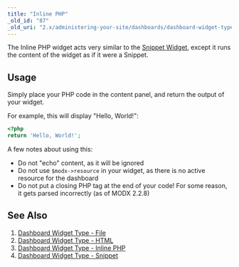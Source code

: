 ```yaml
---
title: "Inline PHP"
_old_id: "87"
_old_uri: "2.x/administering-your-site/dashboards/dashboard-widget-types/dashboard-widget-type-inline-php"
---
```


 The Inline PHP widget acts very similar to the [Snippet Widget](building-sites/client-proofing/dashboards/widget-types/snippet "Dashboard Widget Type - Snippet"), except it runs the content of the widget as if it were a Snippet.

## Usage

 Simply place your PHP code in the content panel, and return the output of your widget.

 For example, this will display "Hello, World!":

``` php
<?php
return 'Hello, World!';
```

 A few notes about using this:

- Do not "echo" content, as it will be ignored
- Do not use `$modx->resource` in your widget, as there is no active resource for the dashboard
- Do not put a closing PHP tag at the end of your code! For some reason, it gets parsed incorrectly (as of MODX 2.2.8)

## See Also

1. [Dashboard Widget Type - File](building-sites/client-proofing/dashboards/widget-types/file)
2. [Dashboard Widget Type - HTML](building-sites/client-proofing/dashboards/widget-types/html)
3. [Dashboard Widget Type - Inline PHP](building-sites/client-proofing/dashboards/widget-types/inline-php)
4. [Dashboard Widget Type - Snippet](building-sites/client-proofing/dashboards/widget-types/snippet)
